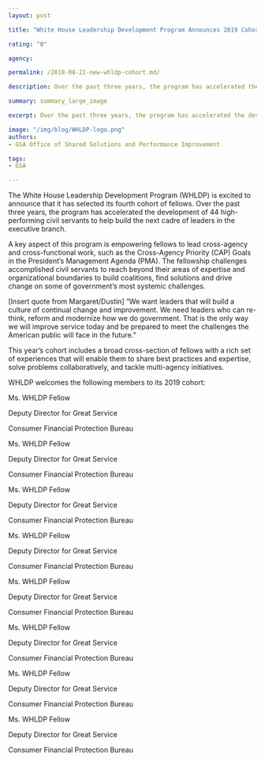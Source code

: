 ```yaml
---
layout: post

title: "White House Leadership Development Program Announces 2019 Cohort Fellows"

rating: "0"

agency:

permalink: /2018-08-21-new-whldp-cohort.md/

description: Over the past three years, the program has accelerated the development of 44 high-performing civil servants to help build the next cadre of leaders in the executive branch.

summary: summary_large_image

excerpt: Over the past three years, the program has accelerated the development of 44 high-performing civil servants to help build the next cadre of leaders in the executive branch.

image: "/img/blog/WHLDP-logo.png"
authors:
- GSA Office of Shared Solutions and Performance Improvement

tags:
- GSA

---
```

The White House Leadership Development Program (WHLDP) is excited to announce that it has selected its fourth cohort of fellows. Over the past three years, the program has accelerated the development of 44 high-performing civil servants to help build the next cadre of leaders in the executive branch.

A key aspect of this program is empowering fellows to lead cross-agency and cross-functional work, such as the Cross-Agency Priority (CAP) Goals in the President’s Management Agenda (PMA).  The fellowship challenges accomplished civil servants to reach beyond their areas of expertise and organizational boundaries to build coalitions, find solutions and drive change on some of government’s most systemic challenges.

[Insert quote from Margaret/Dustin] “We want leaders that will build a culture of continual change and improvement. We need leaders who can re-think, reform and modernize how we do government. That is the only way we will improve service today and be prepared to meet the challenges the American public will face in the future.”

This year’s cohort includes a broad cross-section of fellows with a rich set of experiences that will enable them to  share best practices and expertise, solve problems collaboratively, and tackle multi-agency initiatives.

WHLDP welcomes the following members to its 2019 cohort:
<div class="usa-width-one-whole">
<div class="grid">
  <div id="ltblue-grid"><p>Ms. WHLDP Fellow</p><p>Deputy Director for Great Service</p><p>Consumer Financial Protection Bureau</p></div>
  <div id="ltblue-grid"><p>Ms. WHLDP Fellow</p><p>Deputy Director for Great Service</p><p>Consumer Financial Protection Bureau</p></div>
  <div id="ltblue-grid"><p>Ms. WHLDP Fellow</p><p>Deputy Director for Great Service</p><p>Consumer Financial Protection Bureau</p></div>
  <div id="ltblue-grid"><p>Ms. WHLDP Fellow</p><p>Deputy Director for Great Service</p><p>Consumer Financial Protection Bureau</p></div>
  <div id="ltblue-grid"><p>Ms. WHLDP Fellow</p><p>Deputy Director for Great Service</p><p>Consumer Financial Protection Bureau</p></div>
  <div id="ltblue-grid"><p>Ms. WHLDP Fellow</p><p>Deputy Director for Great Service</p><p>Consumer Financial Protection Bureau</p></div>
  <div id="ltblue-grid"><p>Ms. WHLDP Fellow</p><p>Deputy Director for Great Service</p><p>Consumer Financial Protection Bureau</p></div>
  <div id="ltblue-grid"><p>Ms. WHLDP Fellow</p><p>Deputy Director for Great Service</p><p>Consumer Financial Protection Bureau</p></div>
</div>
</div>
